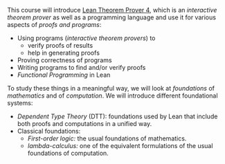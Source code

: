 

This course will introduce [Lean Theorem Prover 4](https://leanprover.github.io/), which is an _interactive theorem prover_ as well as a programming language and use it for various aspects of _proofs and programs_:

* Using programs (_interactive theorem provers_) to
    * verify proofs of results
    * help in generating proofs
* Proving correctness of programs
* Writing programs to find and/or verify proofs
* _Functional Programming_ in Lean

To study these things in a meaningful way, we will look at _foundations_ of _mathematics_ and of _computation_. We will introduce different foundational systems:

* _Dependent Type Theory_ (DTT): foundations used by Lean that include both proofs and computations in a unified way.
* Classical foundations:
  - _First-order logic:_ the usual foundations of mathematics.
  - _lambda-calculus:_ one of the equivalent formulations of the usual foundations of computation.
